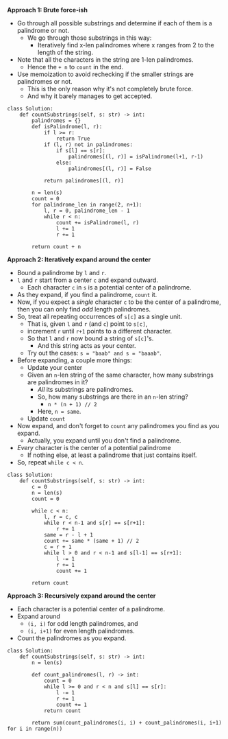 **Approach 1: Brute force-ish**
* Go through all possible substrings and determine if each of them is a palindrome or not.
	* We go through those substrings in this way:
		* Iteratively find x-len palindromes where x ranges from 2 to the length of the string.
* Note that all the characters in the string are 1-len palindromes.
	* Hence the `+ n` to `count` in the end.
* Use memoization to avoid rechecking if the smaller strings are palindromes or not.
	* This is the only reason why it's not completely brute force.
	* And why it barely manages to get accepted.
```
class Solution:
    def countSubstrings(self, s: str) -> int:                
        palindromes = {}
        def isPalindrome(l, r):
            if l >= r:
                return True
            if (l, r) not in palindromes:                        
                if s[l] == s[r]:
                    palindromes[(l, r)] = isPalindrome(l+1, r-1)
                else:
                    palindromes[(l, r)] = False

            return palindromes[(l, r)]
        
        n = len(s)
        count = 0
        for palindrome_len in range(2, n+1):
            l, r = 0, palindrome_len - 1
            while r < n:
                count += isPalindrome(l, r)
                l += 1
                r += 1 

        return count + n
```

**Approach 2: Iteratively expand around the center**
* Bound a palindrome by `l` and `r`.
* `l` and `r` start from a center `c` and expand outward.
	* Each character `c` in `s` is a potential center of a palindrome.
* As they expand, if you find a palindrome, `count` it.
* Now, if you expect a *single* character `c` to be the center of a palindrome, then you can only find *odd* length palindromes.
* So, treat all repeating occurrences of `s[c]` as a single unit.
	* That is, given `l` and `r` (and `c`) point to `s[c]`,
	* increment `r` until `r+1` points to a different character.
	* So that `l` and `r` now bound a string of `s[c]`'s.
		* And this string acts as your center.
	* Try out the cases: `s = "baab" and s = "baaab"`.
* Before expanding, a couple more things:
	* Update your center
	* Given an `n`-len string of the same character, how many substrings are palindromes in it?
		* *All* its substrings are palindromes.
		* So, how many substrings are there in an `n`-len string?
			* `n * (n + 1) // 2`
		* Here, `n = same`.
	* Update `count`
* Now expand, and don't forget to `count` any palindromes you find as you expand.
	* Actually, you expand until you don't find a palindrome.
* *Every* character is the center of a potential palindrome
	* If nothing else, at least a palindrome that just contains itself.
* So, repeat `while c < n`. 
```
class Solution:
    def countSubstrings(self, s: str) -> int:                
        c = 0
        n = len(s)
        count = 0

        while c < n:
            l, r = c, c
            while r < n-1 and s[r] == s[r+1]:
                r += 1
            same = r - l + 1
            count += same * (same + 1) // 2
            c = r + 1
            while l > 0 and r < n-1 and s[l-1] == s[r+1]:
                l -= 1
                r += 1
                count += 1

        return count
```

**Approach 3: Recursively expand around the center**
* Each character is a potential center of a palindrome.
* Expand around
	* `(i, i)` for odd length palindromes, and
	* `(i, i+1)` for even length palindromes.
* Count the palindromes as you expand.
```
class Solution:
    def countSubstrings(self, s: str) -> int:                
        n = len(s)        
        
        def count_palindromes(l, r) -> int:
            count = 0
            while l >= 0 and r < n and s[l] == s[r]:
                l -= 1
                r += 1
                count += 1
            return count         

        return sum(count_palindromes(i, i) + count_palindromes(i, i+1) for i in range(n))
```
